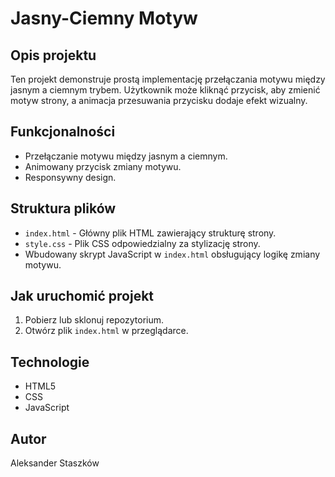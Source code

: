 # Jasny-Ciemny Motyw

## Opis projektu

Ten projekt demonstruje prostą implementację przełączania motywu między jasnym a ciemnym trybem. Użytkownik może kliknąć przycisk, aby zmienić motyw strony, a animacja przesuwania przycisku dodaje efekt wizualny.

## Funkcjonalności

- Przełączanie motywu między jasnym a ciemnym.
- Animowany przycisk zmiany motywu.
- Responsywny design.

## Struktura plików

- `index.html` - Główny plik HTML zawierający strukturę strony.
- `style.css` - Plik CSS odpowiedzialny za stylizację strony.
- Wbudowany skrypt JavaScript w `index.html` obsługujący logikę zmiany motywu.

## Jak uruchomić projekt

1. Pobierz lub sklonuj repozytorium.
2. Otwórz plik `index.html` w przeglądarce.

## Technologie

- HTML5
- CSS
- JavaScript

## Autor

Aleksander Staszków
